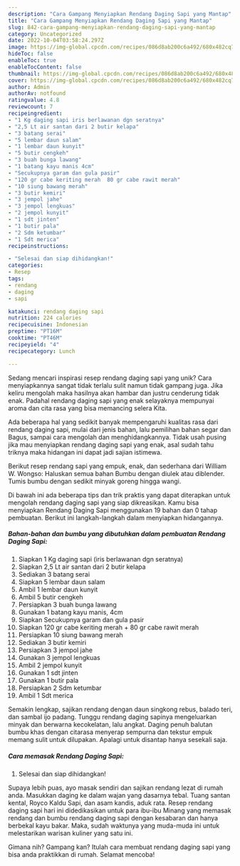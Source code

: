 ```yaml
---
description: "Cara Gampang Menyiapkan Rendang Daging Sapi yang Mantap"
title: "Cara Gampang Menyiapkan Rendang Daging Sapi yang Mantap"
slug: 842-cara-gampang-menyiapkan-rendang-daging-sapi-yang-mantap
category: Uncategorized
date: 2022-10-04T03:58:24.297Z
image: https://img-global.cpcdn.com/recipes/086d8ab200c6a492/680x482cq70/rendang-daging-sapi-foto-resep-utama.jpg
hideToc: false
enableToc: true
enableTocContent: false
thumbnail: https://img-global.cpcdn.com/recipes/086d8ab200c6a492/680x482cq70/rendang-daging-sapi-foto-resep-utama.jpg
cover: https://img-global.cpcdn.com/recipes/086d8ab200c6a492/680x482cq70/rendang-daging-sapi-foto-resep-utama.jpg
author: Admin
authorAv: notfound
ratingvalue: 4.8
reviewcount: 7
recipeingredient:
- "1 Kg daging sapi iris berlawanan dgn seratnya"
- "2,5 Lt air santan dari 2 butir kelapa"
- "3 batang serai"
- "5 lembar daun salam"
- "1 lembar daun kunyit"
- "5 butir cengkeh"
- "3 buah bunga lawang"
- "1 batang kayu manis 4cm"
- "Secukupnya garam dan gula pasir"
- "120 gr cabe keriting merah  80 gr cabe rawit merah"
- "10 siung bawang merah"
- "3 butir kemiri"
- "3 jempol jahe"
- "3 jempol lengkuas"
- "2 jempol kunyit"
- "1 sdt jinten"
- "1 butir pala"
- "2 Sdm ketumbar"
- "1 Sdt merica"
recipeinstructions:

- "Selesai dan siap dihidangkan!"
categories:
- Resep
tags:
- rendang
- daging
- sapi

katakunci: rendang daging sapi 
nutrition: 224 calories
recipecuisine: Indonesian
preptime: "PT16M"
cooktime: "PT46M"
recipeyield: "4"
recipecategory: Lunch

---
```





Sedang mencari inspirasi resep rendang daging sapi yang unik? Cara menyiapkannya sangat tidak terlalu sulit namun tidak gampang juga. Jika keliru mengolah maka hasilnya akan hambar dan justru cenderung tidak enak. Padahal rendang daging sapi yang enak selayaknya mempunyai aroma dan cita rasa yang bisa memancing selera Kita.





Ada beberapa hal yang sedikit banyak mempengaruhi kualitas rasa dari rendang daging sapi, mulai dari jenis bahan, lalu pemilihan bahan segar dan Bagus, sampai cara mengolah dan menghidangkannya. Tidak usah pusing jika mau menyiapkan rendang daging sapi yang enak,      asal sudah tahu triknya maka hidangan ini dapat jadi sajian istimewa.














Berikut resep rendang sapi yang empuk, enak, dan sederhana dari William W. Wongso: Haluskan semua bahan Bumbu dengan diulek atau diblender. Tumis bumbu dengan sedikit minyak goreng hingga wangi.






Di bawah ini ada beberapa tips dan trik praktis yang dapat diterapkan untuk mengolah rendang daging sapi yang siap dikreasikan. Kamu bisa menyiapkan Rendang Daging Sapi menggunakan 19 bahan dan 0 tahap pembuatan. Berikut ini langkah-langkah dalam menyiapkan hidangannya.

<!--inarticleads1-->

##### Bahan-bahan dan bumbu yang dibutuhkan dalam pembuatan Rendang Daging Sapi:

1. Siapkan 1 Kg daging sapi (iris berlawanan dgn seratnya)
1. Siapkan 2,5 Lt air santan dari 2 butir kelapa
1. Sediakan 3 batang serai
1. Siapkan 5 lembar daun salam
1. Ambil 1 lembar daun kunyit
1. Ambil 5 butir cengkeh
1. Persiapkan 3 buah bunga lawang
1. Gunakan 1 batang kayu manis, 4cm
1. Siapkan Secukupnya garam dan gula pasir
1. Siapkan 120 gr cabe keriting merah + 80 gr cabe rawit merah
1. Persiapkan 10 siung bawang merah
1. Sediakan 3 butir kemiri
1. Persiapkan 3 jempol jahe
1. Gunakan 3 jempol lengkuas
1. Ambil 2 jempol kunyit
1. Gunakan 1 sdt jinten
1. Gunakan 1 butir pala
1. Persiapkan 2 Sdm ketumbar
1. Ambil 1 Sdt merica


Semakin lengkap, sajikan rendang dengan daun singkong rebus, balado teri, dan sambal ijo padang. Tunggu rendang daging sapinya mengeluarkan minyak dan berwarna kecokelatan, lalu angkat. Daging penuh balutan bumbu khas dengan citarasa menyerap sempurna dan tekstur empuk memang sulit untuk dilupakan. Apalagi untuk disantap hanya sesekali saja. 

<!--inarticleads2-->

##### Cara memasak Rendang Daging Sapi:


1. Selesai dan siap dihidangkan!

Supaya lebih puas, ayo masak sendiri dan sajikan rendang lezat di rumah anda. Masukkan daging ke dalam wajan yang dasarnya tebal. Tuang santan kental, Royco Kaldu Sapi, dan asam kandis, aduk rata. Resep rendang daging sapi hari ini didedikasikan untuk para ibu-ibu Minang yang memasak rendang dan bumbu rendang daging sapi dengan kesabaran dan hanya berbekal kayu bakar. Maka, sudah waktunya yang muda-muda ini untuk melestarikan warisan kuliner yang satu ini. 

Gimana nih? Gampang kan? Itulah cara membuat rendang daging sapi yang bisa anda praktikkan di rumah. Selamat mencoba!
